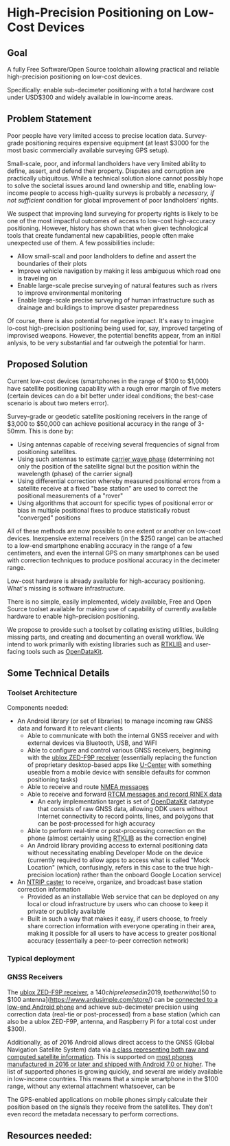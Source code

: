 # High-Precision Positioning on Low-Cost Devices

## Goal

A fully Free Software/Open Source toolchain allowing practical and reliable high-precision positioning on low-cost devices.

Specifically: enable sub-decimeter positioning with a total hardware cost under USD$300 and widely available in low-income areas.

## Problem Statement

Poor people have very limited access to precise location data. Survey-grade positioning requires expensive equipment (at least $3000 for the most basic commercially available surveying GPS setup).

Small-scale, poor, and informal landholders have very limited ability to define, assert, and defend their property. Disputes and corruption are practically ubiquitous. While a technical solution alone cannot possibly hope to solve the societal issues around land ownership and title, enabling low-income people to access high-quality surveys is probably a _necessary, if not sufficient_ condition for global improvement of poor landholders' rights.

We suspect that improving land surveying for property rights is likely to be one of the most impactful outcomes of access to low-cost high-accuracy positioning. However, history has shown that when given technological tools that create fundamental new capabilities, people often make unexpected use of them. A few possibilities include:

- Allow small-scall and poor landholders to define and assert the boundaries of their plots
- Improve vehicle navigation by making it less ambiguous which road one is traveling on
- Enable large-scale precise surveying of natural features such as rivers to improve environmental monitoring
- Enable large-scale precise surveying of human infrastructure such as drainage and buildings to improve disaster preparedness

Of course, there is also potential for negative impact. It's easy to imagine lo-cost high-precision positioning being used for, say, improved targeting of improvised weapons. However, the potential benefits appear, from an initial anlysis, to be very substantial and far outweigh the potential for harm. 

## Proposed Solution

Current low-cost devices (smartphones in the range of $100 to $1,000) have satellite positioning capability with a rough error margin of five meters (certain devices can do a bit better under ideal conditions; the best-case scenario is about two meters error).

Survey-grade or geodetic satellite positioning receivers in the range of $3,000 to $50,000 can achieve positional accuracy in the range of 3-50mm. This is done by:
- Using antennas capable of receiving several frequencies of signal from positioning satellites.
- Using such antennas to estimate [carrier wave phase](https://en.wikipedia.org/wiki/Real-time_kinematic) (determining not only the position of the satellite signal but the position within the wavelength (phase) of the carrier signal)
- Using differential correction whereby measured positional errors from a satellite receive at a fixed "base station" are used to correct the positional measurements of a "rover"
- Using algorithms that account for specific types of positional error or bias in multiple positional fixes to produce statistically robust "converged" positions

All of these methods are now possible to one extent or another on low-cost devices. Inexpensive external receivers (in the $250 range) can be attached to a low-end smartphone enabling accuracy in the range of a few centimeters, and even the internal GPS on many smartphones can be used with correction techniques to produce positional accuracy in the decimeter range.

Low-cost hardware is already available for high-accuracy positioning. What's missing is software infrastructure.

There is no simple, easily implemented, widely available, Free and Open Source toolset available for making use of capability of currently available hardware to enable high-precision positioning.

We propose to provide such a toolset by collating existing utilities, building missing parts, and creating and documenting an overall workflow. We intend to work primarily with existing libraries such as [RTKLIB](http://www.rtklib.com/) and user-facing tools such as [OpenDataKit](https://opendatakit.org).

## Some Technical Details
### Toolset Architecture

Components needed:

- An Android library (or set of libraries) to manage incoming raw GNSS data and forward it to relevant clients
  - Able to communicate with both the internal GNSS receiver and with external devices via Bluetooth, USB, and WiFI
  - Able to configure and control various GNSS receivers, beginning with the [ublox ZED-F9P receiver](https://www.u-blox.com/en/product/zed-f9p-module) (essentially replacing the function of proprietary desktop-based apps like [U-Center](https://www.u-blox.com/en/product/u-center) with something useable from a mobile device with sensible defaults for common positioning tasks)
  - Able to receive and route [NMEA messages](https://en.wikipedia.org/wiki/NMEA_0183)
  - Able to receive and forward [RTCM messages and record RINEX data](http://www.rtcm.org/differential-global-navigation-satellite--dgnss--standards.html)
    - An early implementation target is set of [OpenDataKit](https://opendatakit.org) datatype that consists of raw GNSS data, allowing ODK users without Internet connectivity to record points, lines, and polygons that can be post-processed for high accuracy
  - Able to perform real-time or post-processing correction on the phone (almost certainly using [RTKLIB](http://www.rtklib.com/) as the correction engine)
  - An Android library providing access to external positioning data without necessitating enabling Developer Mode on the device (currently required to allow apps to access what is called "Mock Location" (which, confusingly, refers in this case to the true high-precision location) rather than the onboard Google Location service)
- An [NTRIP caster](https://www.use-snip.com/kb/knowledge-base/question-what-is-an-ntrip-caster/) to receive, organize, and broadcast base station correction information
  - Provided as an installable Web service that can be deployed on any local or cloud infrastructure by users who can choose to keep it private or publicly available
  - Built in such a way that makes it easy, if users choose, to freely share correction information with everyone operating in their area, making it possible for all users to have access to greater positional accuracy (essentially a peer-to-peer correction network)

### Typical deployment


### GNSS Receivers

The [ublox ZED-F9P receiver](https://www.u-blox.com/en/product/zed-f9p-module), a $140 chip released in 2019, toether with a [$50 to $100 antenna](https://www.ardusimple.com/store/) can be [connected to a low-end Android phone](https://github.com/hcwinsemius/RTK_GNSS) and achieve sub-decimeter precision using correction data (real-tie or post-processed) from a base station (which can also be a ublox ZED-F9P, antenna, and Raspberry Pi for a total cost under $300).

Additionally, as of 2016 Android allows direct access to the GNSS (Global Navigation Satellite System) data via [a class representing both raw and computed satellite information](https://developer.android.com/reference/android/location/GnssMeasurement.html). This is supported on [most phones manufactured in 2016 or later and shipped with Android 7.0 or higher](https://developer.android.com/guide/topics/sensors/gnss.html). The list of supported phones is growing quickly, and several are widely available in low-income countries. This means that a simple smartphone in the $100 range, without any external attachment whatsoever, can be 

The GPS-enabled applications on mobile phones simply calculate their position based on the signals they receive from the satellites. They don't even record the metadata necessary to perform corrections.


## Resources needed:


